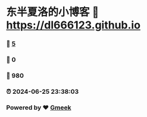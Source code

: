# 东半夏洛的小博客 :link: https://dl666123.github.io 
### :page_facing_up: [5](https://dl666123.github.io/tag.html) 
### :speech_balloon: 0 
### :hibiscus: 980 
### :alarm_clock: 2024-06-25 23:38:03 
### Powered by :heart: [Gmeek](https://github.com/Meekdai/Gmeek)
